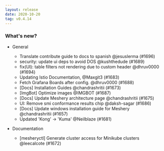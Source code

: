 ```yaml
---
layout: release
date: 2020-10-20
tag: v0.4.14
---
```


### What's new?

- General

  - Translate contribute guide to docs to spanish @jesuslerma (#1696)
  - security: update ui deps to avoid DOS @kushthedude (#1689)
  - fix(UI): table filters not rendering due to custom header @dhruv0000 (#1694)
  - Updating Istio Documentation, @Maxgit3 (#1683)
  - Fetch Grafana Boards after config. @dhruv0000 (#1688)
  - [Docs] Installation Guides @chandrashritii (#1673)
  - [ImgBot] Optimize images @IMGBOT (#1687)
  - [Docs] Update Meshery architecture page @chandrashritii (#1675)
  - UI: Remove smi conformance results chip @daksh-sagar (#1686)
  - [Docs] Update windows installation guide for Meshery @chandrashritii (#1657)
  - Updated 'Kong' -> 'Kuma' @Neilblaze (#1681)

- Documentation

  - [mesheryctl] Generate cluster access for Minikube clusters @leecalcote (#1672)
